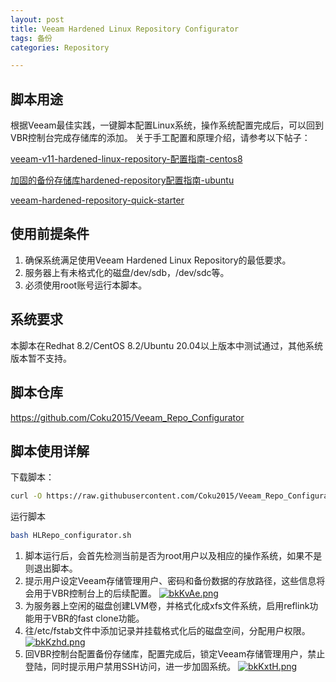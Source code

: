 ```yaml
---
layout: post
title: Veeam Hardened Linux Repository Configurator
tags: 备份
categories: Repository

---
```


## 脚本用途
根据Veeam最佳实践，一键脚本配置Linux系统，操作系统配置完成后，可以回到VBR控制台完成存储库的添加。
关于手工配置和原理介绍，请参考以下帖子：

[veeam-v11-hardened-linux-repository-配置指南-centos8](https://community.veeam.com/vug-china-85/veeam-v11-hardened-linux-repository-配置指南-centos8-1188)

[加固的备份存储库hardened-repository配置指南-ubuntu](https://community.veeam.com/vug-china-85/加固的备份存储库hardened-repository配置指南-ubuntu-1093)

[veeam-hardened-repository-quick-starter](https://community.veeam.com/vug-china-85/veeam-hardened-repository-quick-starter-1410)


## 使用前提条件
1. 确保系统满足使用Veeam Hardened Linux Repository的最低要求。
2. 服务器上有未格式化的磁盘/dev/sdb，/dev/sdc等。
3. 必须使用root账号运行本脚本。

## 系统要求
本脚本在Redhat 8.2/CentOS 8.2/Ubuntu 20.04以上版本中测试通过，其他系统版本暂不支持。

## 脚本仓库

https://github.com/Coku2015/Veeam_Repo_Configurator

## 脚本使用详解
下载脚本：
```bash
curl -O https://raw.githubusercontent.com/Coku2015/Veeam_Repo_Configurator/main/HLRepo_configurator.sh
```

运行脚本
```bash
bash HLRepo_configurator.sh
```

1. 脚本运行后，会首先检测当前是否为root用户以及相应的操作系统，如果不是则退出脚本。
2. 提示用户设定Veeam存储管理用户、密码和备份数据的存放路径，这些信息将会用于VBR控制台上的后续配置。
[![bkKvAe.png](https://s4.ax1x.com/2022/02/24/bkKvAe.png)](https://imgtu.com/i/bkKvAe)
3. 为服务器上空闲的磁盘创建LVM卷，并格式化成xfs文件系统，启用reflink功能用于VBR的fast clone功能。
4. 往/etc/fstab文件中添加记录并挂载格式化后的磁盘空间，分配用户权限。
[![bkKzhd.png](https://s4.ax1x.com/2022/02/24/bkKzhd.png)](https://imgtu.com/i/bkKzhd)
5. 回VBR控制台配置备份存储库，配置完成后，锁定Veeam存储管理用户，禁止登陆，同时提示用户禁用SSH访问，进一步加固系统。
[![bkKxtH.png](https://s4.ax1x.com/2022/02/24/bkKxtH.png)](https://imgtu.com/i/bkKxtH)

